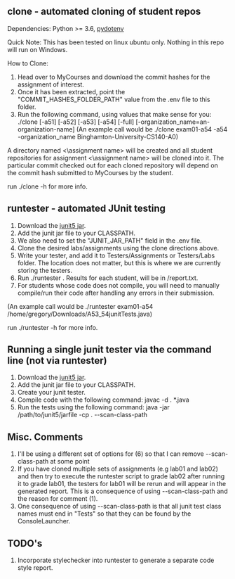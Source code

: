 ## clone - automated cloning of student repos

Dependencies: Python >= 3.6, [pydotenv](https://pypi.org/project/python-dotenv/)

Quick Note: This has been tested on linux ubuntu only.  Nothing in this repo will run on Windows.

How to Clone:
1) Head over to MyCourses and download the commit hashes for the assignment
   of interest.
2) Once it has been extracted, point the "COMMIT_HASHES_FOLDER_PATH" value
   from the .env file to this folder.
3) Run the following command, using values that make sense for you: ./clone <assignmentName> [-a51] [-a52] [-a53] [-a54] [-full] [-organization_name=an-organization-name]
(An example call would be ./clone exam01-a54 -a54 -organization_name Binghamton-University-CS140-A0)

A directory named <\assignment name> will be created and all student
repositories for assignment <\assignment name> will be cloned into it.
The particular commit checked out for each cloned repository will depend on
the commit hash submitted to MyCourses by the student.

run ./clone -h for more info.

## runtester - automated JUnit testing

1) Download the [junit5 jar](https://mvnrepository.com/artifact/org.junit.platform/junit-platform-console-standalone/1.5.0).
2) Add the junit jar file to your CLASSPATH.
3) We also need to set the "JUNIT_JAR_PATH" field in the .env file.
4) Clone the desired labs/assignments using the clone directions above.
5) Write your tester, and add it to Testers/Assignments or Testers/Labs folder.  The location does not matter, but this is
   where we are currently storing the testers.
6) Run ./runtester <assignmentName> <testerPath>. Results for each student, will be in
   <assignmentName>/report.txt.
7) For students whose code does not compile, you will need to manually compile/run their code after handling any
   errors in their submission.

(An example call would be ./runtester exam01-a54 /home/gregory/Downloads/A53_54junitTests.java)

run ./runtester -h for more info.

## Running a single junit tester via the command line (not via runtester)

1) Download the [junit5 jar](http://www.java2s.com/example/jar/j/download-junit412jar-file.html).
2) Add the junit jar file to your CLASSPATH.
3) Create your junit tester.
5) Compile code with the following command: javac -d . *.java
6) Run the tests using the following command: java -jar /path/to/junit5/jarfile -cp . --scan-class-path

## Misc. Comments
1) I'll be using a different set of options for (6) so that I can remove --scan-class-path at some point
2) If you have cloned multiple sets of assignments (e.g lab01 and lab02) and then try to execute the runtester
script to grade lab02 after running it to grade lab01, the testers for lab01 will be rerun and will appear in the
generated report.  This is a consequence of using --scan-class-path and the reason for comment (1).
3) One consequence of using --scan-class-path is that all junit test class names must end in "Tests" so that they
 can be found by the ConsoleLauncher.

## TODO's
1) Incorporate stylechecker into runtester to generate a separate code style report.
